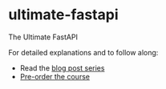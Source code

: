 # ultimate-fastapi
The Ultimate FastAPI 

For detailed explanations and to follow along:

- Read the [blog post series](https://christophergs.com/tutorials/ultimate-fastapi-tutorial-pt-1-hello-world/)
- [Pre-order the course](https://academy.christophergs.com/courses/fastapi-for-busy-engineers/)
